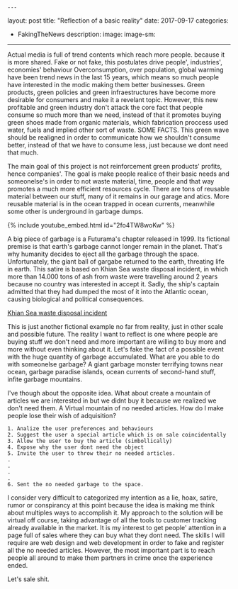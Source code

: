 	---
layout: post
title: "Reflection of a basic reality"
date: 2017-09-17
categories:
  - FakingTheNews
description: 
image: 
image-sm:
---

Actual media is full of trend contents which reach more people. because it is more shared.
Fake or not fake, this postulates drive people', industries', economies' behaviour
Overconsumption, over population, global warming have been trend news in the last 15 years, which means so much people have interested in the modic making them better businesses. Green products, green policies and green infraestructures have become more desirable for consumers and make it a revelant topic. 
However, this new profitable and green industry don't attack the core fact that people consume so much more than we need, instead of that it promotes buying green shoes made from organic materials, which fabrication proccess used water, fuels and implied other sort of waste. SOME FACTS.
This green wave should be realigned in order to communicate how we shouldn't consume better, instead of that we have to consume less, just because we dont need that much.

The main goal of this project is not reinforcement green products' profits, hence companies'. The goal is make people realice of their basic needs and someonelse's in order to not waste material, time, people and that way promotes a much more efficient resources cycle. There are tons of reusable material between our stuff, many of it remains in our garage and atics. More reusable material is in the ocean trapped in ocean currents, meanwhile some other is underground in garbage dumps.

 {% include youtube_embed.html id="2fo4TW8woKw" %}

A big piece of garbage is a Futurama's chapter released in 1999. Its fictional premise is that earth's garbage cannot longer remain in the planet. That's why humanity decides to eject all the garbage through the space. Unfortunately, the giant ball of gargabe returned to the earth, threating life in earth. This satire is based on Khian Sea waste disposal incident, in which more than 14.000 tons of ash from waste were travelling around 2 years because no country was interested in accept it. Sadly, the ship's captain admitted that they had dumped the most of it into the Atlantic ocean, causing biological and political consequences.

[Khian Sea waste disposal incident](https://en.wikipedia.org/wiki/Khian_Sea_waste_disposal_incident)
	

This is just another fictional example no far from reality, just in other scale and possible future. The reality I want to reflect is one where people are buying stuff we don't need and more important are willing to buy more and more without even thinking about it. Let's fake the fact of a possible event with the huge quantity of garbage accumulated. What are you able to do with someonelse garbage? A giant garbage monster terrifying towns near ocean, garbage paradise islands, ocean currents of second-hand stuff, infite garbage mountains.

I've though about the opposite idea. What about create a mountain of articles we are interested in but we didnt buy it because we realized we don't need them. A Virtual mountain of no needed articles. How do I make people lose their wish of adquisition?

	1. Analize the user preferences and behaviours
	2. Suggest the user a special article which is on sale coincidentally
	3. Allow the user to buy the article (simbollically)
	4. Expose why the user dont need the object
	5. Invite the user to throw their no needed articles.
	.
	.
	.
	.
	6. Sent the no needed garbage to the space.

I consider very difficult to categorized my intention as a lie, hoax, satire, rumor or conspirancy at this point because the idea is making me think about multiples ways to accomplish it. My approach to the solution will be virtual off course, taking advantage of all the tools to customer tracking  already available in the market. It is my interest to get people' attention in a page full of sales where they can buy what they dont need. The skills I will require are web design and web development in order to fake and register all the no needed articles. However, the most important part is to reach people all around to make them partners in crime once the experience ended.

Let's sale shit.
